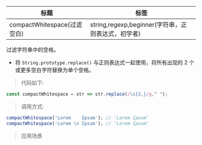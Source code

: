 |  标题   | 标签  |
|  ----  | ----  |
| compactWhitespace(过滤空白) | string,regexp,beginner(字符串，正则表达式，初学者) |

过滤字符串中的空格。

* 将 `String.prototype.replace()` 与正则表达式一起使用，将所有出现的 2 个或更多空白字符替换为单个空格。

> 代码如下:

```js
const compactWhitespace = str => str.replace(/\s{2,}/g," ");
```

> 调用方式:

```js
compactWhitespace('Lorem    Ipsum'); // 'Lorem Ipsum'
compactWhitespace('Lorem \n Ipsum'); // 'Lorem Ipsum'
```

> 应用场景